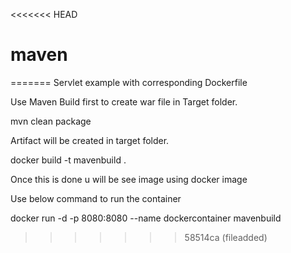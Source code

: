<<<<<<< HEAD
# maven
=======
Servlet example with corresponding Dockerfile

Use Maven Build first to create war file in Target folder.

  mvn clean package

Artifact will be created in target folder.

  docker build -t mavenbuild .

Once this is done u will be see image using docker image

Use below command to run the container

  docker run -d -p 8080:8080 --name dockercontainer mavenbuild
>>>>>>> 58514ca (fileadded)
